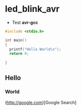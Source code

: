 # led_blink_avr
- Test **avr-gcc**

```c
#include <stdio.h>

int main()
{
  printf("Hello World\n");
  return 0;
  
}

```

## Hello
### World
(http://google.com)[Google Search]
